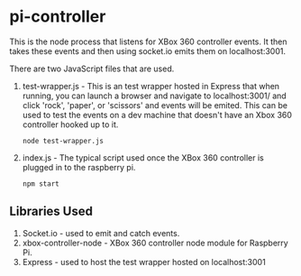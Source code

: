 # pi-controller

This is the node process that listens for XBox 360 controller events. It then takes these events and then using socket.io emits them on localhost:3001.

There are two JavaScript files that are used.

1. test-wrapper.js - This is an test wrapper hosted in Express that when running, you can launch a browser and navigate to localhost:3001/ and click 'rock', 'paper', or 'scissors' and events will be emited. This can be used to test the events on a dev machine that doesn't have an Xbox 360 controller hooked up to it.

    ` node test-wrapper.js `


2. index.js - The typical script used once the XBox 360 controller is plugged in to the raspberry pi.

    ` npm start `

## Libraries Used

1. Socket.io - used to emit and catch events. 
2. xbox-controller-node - XBox 360 controller node module for Raspberry Pi.
3. Express - used to host the test wrapper hosted on localhost:3001